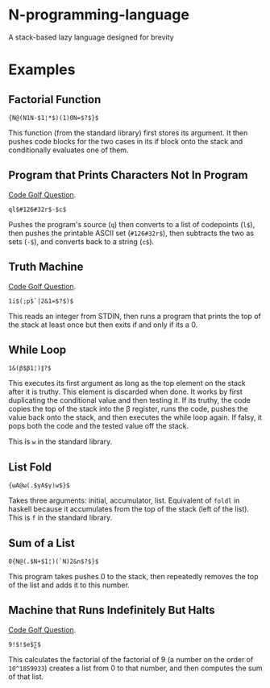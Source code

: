 # N-programming-language
A stack-based lazy language designed for brevity

# Examples

## Factorial Function

```N
{N@(N1N-$1¦*$)(1)0N=$?$}$
```

This function (from the standard library) first stores its argument. It then pushes code blocks for the two cases in its if block onto the stack and conditionally evaluates one of them.

## Program that Prints Characters Not In Program

[Code Golf Question](http://codegolf.stackexchange.com/questions/12368/print-every-character-your-program-doesnt-have/12373).

```N
ql$#126#32r$-$c$
```

Pushes the program's source (`q`) then converts to a list of codepoints (`l$`), then pushes the printable ASCII set (`#126#32r$`), then subtracts the two as sets (`-$`), and converts back to a string (`c$`).

## Truth Machine

[Code Golf Question](http://codegolf.stackexchange.com/questions/62732/implement-a-truth-machine).

```N
1i$(;p$`|2&1=$?$)$
```

This reads an integer from STDIN, then runs a program that prints the top of the stack at least once but then exits if and only if its a 0.

## While Loop

```N
1&(β$β1¦)∥?$
```

This executes its first argument as long as the top element on the stack after it is truthy. This element is discarded when done. It works by first duplicating the conditional value and then testing it. If its truthy, the code copies the top of the stack into the β register, runs the code, pushes the value back onto the stack, and then executes the while loop again. If falsy, it pops both the code and the tested value off the stack.

This is `w` in the standard library.

## List Fold

```N
{ωA@ω(.$γA$γ)w$}$
```

Takes three arguments: initial, accumulator, list. Equivalent of `foldl` in haskell because it accumulates from the top of the stack (left of the list). This is `f` in the standard library.

## Sum of a List

```N
0{N@(.$N+$1¦)(`N)2&n$?$}$
```

This program takes pushes 0 to the stack, then repeatedly removes the top of the list and adds it to this number.

## Machine that Runs Indefinitely But Halts

[Code Golf Question](http://codegolf.stackexchange.com/questions/36747/if-a-program-terminates-and-there-is-no-one-to-see-it-does-it-halt).

```N
9!$!$e$∑$
```

This calculates the factorial of the factorial of 9 (a number on the order of `10^1859933`) creates a list from 0 to that number, and then computes the sum of that list.
